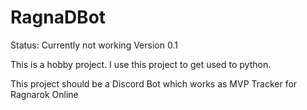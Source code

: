 # RagnaDBot

Status: Currently not working
Version 0.1

This is a hobby project.
I use this project to get used to python.

This project should be a Discord Bot which works as MVP Tracker for Ragnarok Online

